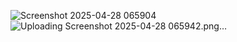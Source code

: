 ![Screenshot 2025-04-28 065904](https://github.com/user-attachments/assets/46f3a813-b985-4da1-abd0-16e980f23656)
![Uploading Screenshot 2025-04-28 065942.png…]()
